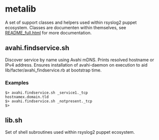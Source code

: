 # metalib

A set of support classes and helpers used within rsyslog2 puppet ecosystem.
Classes are documenten within themselves, see [README_full.html](README_full.html) for more
documentation.


## avahi.findservice.sh

Discover service by name using Avahi mDNS. Prints resolved hostname or IPv4 address.
Ensures installation of avahi-daemon on execution to aid lib/facter/avahi_findservice.rb
at bootstrap time.

### Examples
	$> avahi.findservice.sh _service1._tcp
	hostnamex.domain.tld
	$> avahi.findservice.sh _notpresent._tcp
	$>


## lib.sh

Set of shell subroutines used within rsyslog2 puppet ecosystem.

